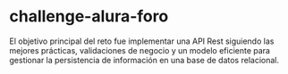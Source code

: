 # challenge-alura-foro
El objetivo principal del reto fue implementar una API Rest siguiendo las mejores prácticas, validaciones de negocio y un modelo eficiente para gestionar la persistencia de información en una base de datos relacional.
